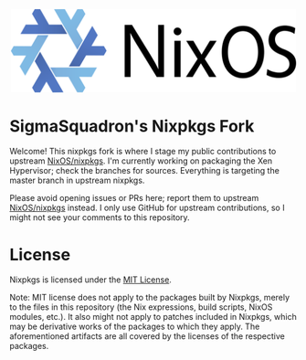 <p align="center">
  <a href="https://nixos.org">
    <picture>
      <source media="(prefers-color-scheme: light)" srcset="https://raw.githubusercontent.com/NixOS/nixos-homepage/main/public/logo/nixos-hires.png">
      <source media="(prefers-color-scheme: dark)" srcset="https://raw.githubusercontent.com/NixOS/nixos-artwork/master/logo/nixos-white.png">
      <img src="https://raw.githubusercontent.com/NixOS/nixos-homepage/main/public/logo/nixos-hires.png" width="500px" alt="NixOS logo">
    </picture>
  </a>
</p>

# SigmaSquadron's Nixpkgs Fork

Welcome! This nixpkgs fork is where I stage my public contributions to upstream [NixOS/nixpkgs](https://github.com/NixOS/nixpkgs). I'm currently working on packaging the Xen Hypervisor; check the branches for sources. Everything is targeting the master branch in upstream nixpkgs.

Please avoid opening issues or PRs here; report them to upstream [NixOS/nixpkgs](https://github.com/NixOS/nixpkgs) instead. I only use GitHub for upstream contributions, so I might not see your comments to this repository.

# License

Nixpkgs is licensed under the [MIT License](COPYING).

Note: MIT license does not apply to the packages built by Nixpkgs,
merely to the files in this repository (the Nix expressions, build
scripts, NixOS modules, etc.). It also might not apply to patches
included in Nixpkgs, which may be derivative works of the packages to
which they apply. The aforementioned artifacts are all covered by the
licenses of the respective packages.
